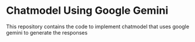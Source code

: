 # Chatmodel Using Google Gemini

This repository contains the code to implement chatmodel that uses google gemini to generate the responses
